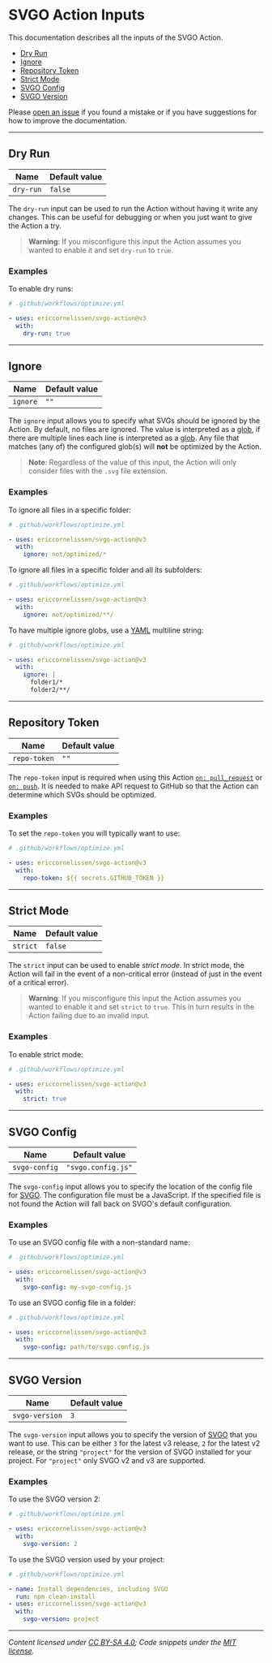 # SVGO Action Inputs

This documentation describes all the inputs of the SVGO Action.

- [Dry Run](#dry-run)
- [Ignore](#ignore)
- [Repository Token](#repository-token)
- [Strict Mode](#strict-mode)
- [SVGO Config](#svgo-config)
- [SVGO Version](#svgo-version)

Please [open an issue] if you found a mistake or if you have suggestions for how
to improve the documentation.

---

## Dry Run

| Name      | Default value |
| --------- | ------------- |
| `dry-run` | `false`       |

The `dry-run` input can be used to run the Action without having it write any
changes. This can be useful for debugging or when you just want to give the
Action a try.

> **Warning**: If you misconfigure this input the Action assumes you wanted to
> enable it and set `dry-run` to `true`.

### Examples

To enable dry runs:

```yml
# .github/workflows/optimize.yml

- uses: ericcornelissen/svgo-action@v3
  with:
    dry-run: true
```

---

## Ignore

| Name     | Default value |
| -------- | ------------- |
| `ignore` | `""`          |

The `ignore` input allows you to specify what SVGs should be ignored by the
Action. By default, no files are ignored. The value is interpreted as a [glob],
if there are multiple lines each line is interpreted as a [glob]. Any file that
matches (any of) the configured glob(s) will **not** be optimized by the Action.

> **Note**: Regardless of the value of this input, the Action will only consider
> files with the `.svg` file extension.

### Examples

To ignore all files in a specific folder:

```yml
# .github/workflows/optimize.yml

- uses: ericcornelissen/svgo-action@v3
  with:
    ignore: not/optimized/*
```

To ignore all files in a specific folder and all its subfolders:

```yml
# .github/workflows/optimize.yml

- uses: ericcornelissen/svgo-action@v3
  with:
    ignore: not/optimized/**/
```

To have multiple ignore globs, use a [YAML] multiline string:

```yml
# .github/workflows/optimize.yml

- uses: ericcornelissen/svgo-action@v3
  with:
    ignore: |
      folder1/*
      folder2/**/
```

---

## Repository Token

| Name         | Default value |
| ------------ | ------------- |
| `repo-token` | `""`          |

The `repo-token` input is required when using this Action [`on: pull_request`]
or [`on: push`]. It is needed to make API request to GitHub so that the Action
can determine which SVGs should be optimized.

### Examples

To set the `repo-token` you will typically want to use:

```yml
# .github/workflows/optimize.yml

- uses: ericcornelissen/svgo-action@v3
  with:
    repo-token: ${{ secrets.GITHUB_TOKEN }}
```

---

## Strict Mode

| Name     | Default value |
| -------- | ------------- |
| `strict` | `false`       |

The `strict` input can be used to enable _strict mode_. In strict mode, the
Action will fail in the event of a non-critical error (instead of just in the
event of a critical error).

> **Warning**: If you misconfigure this input the Action assumes you wanted to
> enable it and set `strict` to `true`. This in turn results in the Action
> failing due to an invalid input.

### Examples

To enable strict mode:

```yml
# .github/workflows/optimize.yml

- uses: ericcornelissen/svgo-action@v3
  with:
    strict: true
```

---

## SVGO Config

| Name          | Default value      |
| ------------- | ------------------ |
| `svgo-config` | `"svgo.config.js"` |

The `svgo-config` input allows you to specify the location of the config file
for [SVGO]. The configuration file must be a JavaScript. If the specified file
is not found the Action will fall back on SVGO's default configuration.

### Examples

To use an SVGO config file with a non-standard name:

```yml
# .github/workflows/optimize.yml

- uses: ericcornelissen/svgo-action@v3
  with:
    svgo-config: my-svgo-config.js
```

To use an SVGO config file in a folder:

```yml
# .github/workflows/optimize.yml

- uses: ericcornelissen/svgo-action@v3
  with:
    svgo-config: path/to/svgo.config.js
```

---

## SVGO Version

| Name           | Default value |
| -------------- | ------------- |
| `svgo-version` | `3`           |

The `svgo-version` input allows you to specify the version of [SVGO] that you
want to use. This can be either `3` for the latest v3 release, `2` for the
latest v2 release, or the string `"project"` for the version of SVGO installed
for your project. For `"project"` only SVGO v2 and v3 are supported.

### Examples

To use the SVGO version 2:

```yml
# .github/workflows/optimize.yml

- uses: ericcornelissen/svgo-action@v3
  with:
    svgo-version: 2
```

To use the SVGO version used by your project:

```yml
# .github/workflows/optimize.yml

- name: Install dependencies, including SVGO
  run: npm clean-install
- uses: ericcornelissen/svgo-action@v3
  with:
    svgo-version: project
```

---

_Content licensed under [CC BY-SA 4.0]; Code snippets under the [MIT license]._

[`on: pull_request`]: ./events.md#on-pull_request
[`on: push`]: ./events.md#on-push
[cc by-sa 4.0]: https://creativecommons.org/licenses/by-sa/4.0/
[glob]: https://en.wikipedia.org/wiki/Glob_(programming)
[mit license]: https://opensource.org/license/mit/
[open an issue]: https://github.com/ericcornelissen/svgo-action/issues/new?labels=docs&template=documentation.md
[svgo]: https://github.com/svg/svgo
[yaml]: https://yaml.org/
